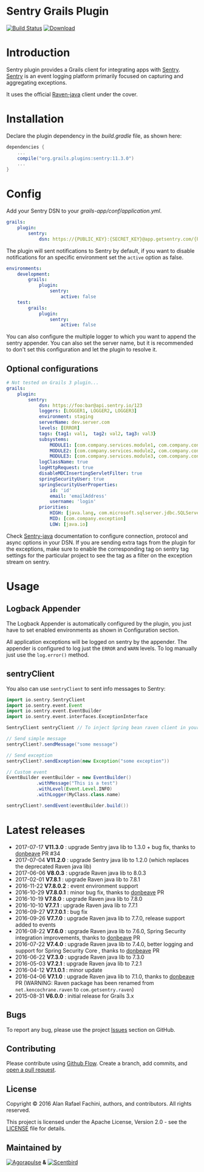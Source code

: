 Sentry Grails Plugin
====================

[![Build Status](https://secure.travis-ci.org/agorapulse/grails-raven.png?branch=master)](https://travis-ci.org/agorapulse/grails-raven)
[![Download](https://api.bintray.com/packages/agorapulse/plugins/sentry/images/download.svg)](https://bintray.com/agorapulse/plugins/sentry/_latestVersion)

# Introduction

Sentry plugin provides a Grails client for integrating apps with [Sentry](http://www.getsentry.com). 
[Sentry](http://www.getsentry.com) is an event logging platform primarily focused on capturing and aggregating exceptions.

It uses the official [Raven-java](https://github.com/getsentry/raven-java) client under the cover.

# Installation

Declare the plugin dependency in the _build.gradle_ file, as shown here:

```groovy
dependencies {
    ...
    compile("org.grails.plugins:sentry:11.3.0")
    ...
}
```

# Config

Add your Sentry DSN to your _grails-app/conf/application.yml_.

```yml
grails:
    plugin:
        sentry:
            dsn: https://{PUBLIC_KEY}:{SECRET_KEY}@app.getsentry.com/{PATH}{PROJECT_ID}
```

The plugin will sent notifications to Sentry by default, if you want to disable notifications for an specific environment set the `active` option as false.

```yml
environments:
    development:
        grails:
            plugin:
                sentry:
                    active: false
    test:
        grails:
            plugin:
                sentry:
                    active: false
```

You can also configure the multiple logger to which you want to append the sentry appender.
You can also set the server name, but it is recommended to don't set this configuration and let the plugin to resolve it.


## Optional configurations

```yml
# Not tested on Grails 3 plugin...
grails:
    plugin:
        sentry:
            dsn: https://foo:bar@api.sentry.io/123
            loggers: [LOGGER1, LOGGER2, LOGGER3]
            environment: staging
            serverName: dev.server.com
            levels: [ERROR]
            tags: {tag1: val1,  tag2: val2, tag3: val3}
            subsystems: 
                MODULE1: [com.company.services.module1, com.company.controllers.module1]
                MODULE2: [com.company.services.module2, com.company.controllers.module2]
                MODULE3: [com.company.services.module3, com.company.controllers.module3]
            logClassName: true
            logHttpRequest: true
            disableMDCInsertingServletFilter: true
            springSecurityUser: true
            springSecurityUserProperties:
                id: 'id'
                email: 'emailAddress'
                username: 'login'
            priorities: 
                HIGH: [java.lang, com.microsoft.sqlserver.jdbc.SQLServerException]
                MID: [com.company.exception]
                LOW: [java.io]
```

Check [Sentry-java](https://github.com/getsentry/sentry-java) documentation to configure connection, protocol and async options in your DSN. If you are sending extra tags from the plugin for the exceptions, make sure to enable the corresponding tag on sentry tag settings for the particular project to see the tag as a filter on the exception stream on sentry.


# Usage

## Logback Appender

The Logback Appender is automatically configured by the plugin, you just have to set enabled environments as shown in Configuration section.

All application exceptions will be logged on sentry by the appender.
The appender is configured to log just the `ERROR` and `WARN` levels.
To log manually just use the `log.error()` method.

## sentryClient

You also can use `sentryClient` to sent info messages to Sentry:

```groovy
import io.sentry.SentryClient
import io.sentry.event.Event
import io.sentry.event.EventBuilder
import io.sentry.event.interfaces.ExceptionInterface

SentryClient sentryClient // To inject Spring bean raven client in your controllers or services

// Send simple message
sentryClient?.sendMessage("some message")

// Send exception
sentryClient?.sendException(new Exception("some exception"))

// Custom event
EventBuilder eventBuilder = new EventBuilder()
           .withMessage("This is a test")
           .withLevel(Event.Level.INFO)
           .withLogger(MyClass.class.name)

sentryClient?.sendEvent(eventBuilder.build())
```

# Latest releases

* 2017-07-17 **V11.3.0** : upgrade Sentry java lib to 1.3.0 + bug fix, thanks to [donbeave](https://github.com/donbeave) PR #34
* 2017-07-04 **V11.2.0** : upgrade Sentry java lib to 1.2.0 (which replaces the deprecated Raven java lib)
* 2017-06-06 **V8.0.3** : upgrade Raven java lib to 8.0.3
* 2017-02-01 **V7.8.1** : upgrade Raven java lib to 7.8.1
* 2016-11-22 **V7.8.0.2** : event environment support 
* 2016-10-29 **V7.8.0.1** : minor bug fix, thanks to [donbeave](https://github.com/donbeave) PR
* 2016-10-19 **V7.8.0** : upgrade Raven java lib to 7.8.0
* 2016-10-10 **V7.7.1** : upgrade Raven java lib to 7.7.1
* 2016-09-27 **V7.7.0.1** : bug fix
* 2016-09-26 **V7.7.0** : upgrade Raven java lib to 7.7.0, release support added to events
* 2016-08-22 **V7.6.0** : upgrade Raven java lib to 7.6.0, Spring Security integration improvements, thanks to [donbeave](https://github.com/donbeave) PR
* 2016-07-22 **V7.4.0** : upgrade Raven java lib to 7.4.0, better logging and support for Spring Security Core , thanks to [donbeave](https://github.com/donbeave) PR
* 2016-06-22 **V7.3.0** : upgrade Raven java lib to 7.3.0
* 2016-05-03 **V7.2.1** : upgrade Raven java lib to 7.2.1
* 2016-04-12 **V7.1.0.1** : minor update
* 2016-04-06 **V7.1.0** : upgrade Raven java lib to 7.1.0, thanks to [donbeave](https://github.com/donbeave) PR (WARNING: Raven package has been renamed from `net.kencochrane.raven` to `com.getsentry.raven`)
* 2015-08-31 **V6.0.0** : initial release for Grails 3.x

## Bugs

To report any bug, please use the project [Issues](https://github.com/agorapulse/grails-raven/issues/new) section on GitHub.

## Contributing

Please contribute using [Github Flow](https://guides.github.com/introduction/flow/). Create a branch, add commits, and [open a pull request](https://github.com/agorapulse/grails-raven/compare/).

## License

Copyright © 2016 Alan Rafael Fachini, authors, and contributors. All rights reserved.

This project is licensed under the Apache License, Version 2.0 - see the [LICENSE](LICENSE) file for details.

## Maintained by

[![Agorapulse](https://cloud.githubusercontent.com/assets/139017/17053391/4a44735a-5034-11e6-8e72-9f4b7139d7e0.png)](https://www.agorapulse.com/) **&** [![Scentbird](https://cloud.githubusercontent.com/assets/139017/17053392/4a4f343e-5034-11e6-95c9-f6371f7848f1.png)](https://www.scentbird.com/)
